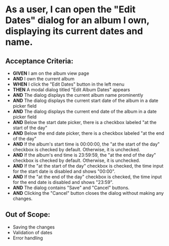 # As a user, I can open the "Edit Dates" dialog for an album I own, displaying its current dates and name.

## Acceptance Criteria:
*   **GIVEN** I am on the album view page
*   **AND** I own the current album
*   **WHEN** I click the "Edit Dates" button in the left menu
*   **THEN** A modal dialog titled "Edit Album Dates" appears
*   **AND** The dialog displays the current album name prominently
*   **AND** The dialog displays the current start date of the album in a date picker field
*   **AND** The dialog displays the current end date of the album in a date picker field
*   **AND** Below the start date picker, there is a checkbox labeled "at the start of the day"
*   **AND** Below the end date picker, there is a checkbox labeled "at the end of the day"
*   **AND** If the album's start time is 00:00:00, the "at the start of the day" checkbox is checked by default. Otherwise, it is unchecked.
*   **AND** If the album's end time is 23:59:59, the "at the end of the day" checkbox is checked by default. Otherwise, it is unchecked.
*   **AND** If the "at the start of the day" checkbox is checked, the time input for the start date is disabled and shows "00:00".
*   **AND** If the "at the end of the day" checkbox is checked, the time input for the end date is disabled and shows "23:59".
*   **AND** The dialog contains "Save" and "Cancel" buttons.
*   **AND** Clicking the "Cancel" button closes the dialog without making any changes.

## Out of Scope:
*   Saving the changes
*   Validation of dates
*   Error handling
